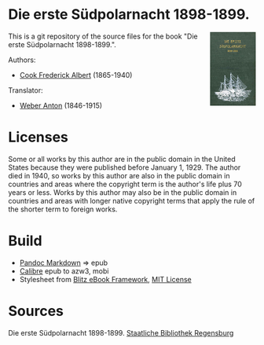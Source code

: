 # Die erste Südpolarnacht 1898-1899.

<img align="right" height="150" src="https://github.com/kogo59/Die_erste_Suedpolarnacht/blob/main/images/cover.jpg">

This is a git repository of the source files for the book "Die erste Südpolarnacht 1898-1899.".

Authors:

* [Cook Frederick Albert](https://de.wikipedia.org/wiki/Frederick_Cook) (1865-1940)

Translator:

* [Weber Anton](https://de.wikipedia.org/wiki/Anton_Weber_(Geistlicher))  (1846-1915)

# Licenses
Some or all works by this author are in the public domain in the United States
because they were published before January 1, 1929. The author died in 1940, so
works by this author are also in the public domain in countries and areas where
the copyright term is the author's life plus 70 years or less. Works by this
author may also be in the public domain in countries and areas with longer
native copyright terms that apply the rule of the shorter term to foreign works.

# Build
* [Pandoc Markdown](https://pandoc.org/MANUAL.html#pandocs-markdown) => epub
* [Calibre](https://calibre-ebook.com/) epub to azw3, mobi
* Stylesheet from [Blitz eBook Framework](https://friendsofepub.github.io/Blitz/), [MIT License](https://github.com/FriendsOfEpub/Blitz/blob/master/LICENSE)

# Sources
Die erste Südpolarnacht 1898-1899. [Staatliche Bibliothek Regensburg](https://nbn-resolving.org/urn:nbn:de:bvb:355-ubr05897-0)


